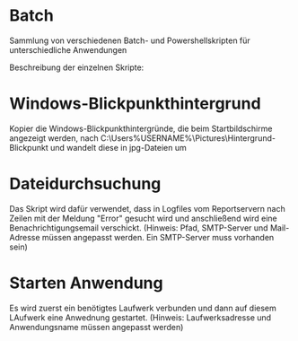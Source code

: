 # Batch
Sammlung von verschiedenen Batch- und Powershellskripten für unterschiedliche Anwendungen

Beschreibung der einzelnen Skripte:

# Windows-Blickpunkthintergrund
Kopier die Windows-Blickpunkthintergründe, die beim Startbildschirme angezeigt werden, nach C:\Users\%USERNAME%\Pictures\Hintergrund-Blickpunkt und wandelt diese in jpg-Dateien um

# Dateidurchsuchung
Das Skript wird dafür verwendet, dass in Logfiles vom Reportservern nach Zeilen mit der Meldung "Error" gesucht wird und anschließend wird eine Benachrichtigungsemail verschickt.
(Hinweis: Pfad, SMTP-Server und Mail-Adresse müssen angepasst werden. Ein SMTP-Server muss vorhanden sein)

# Starten Anwendung
Es wird zuerst ein benötigtes Laufwerk verbunden und dann auf diesem LAufwerk eine Anwednung gestartet.
(Hinweis: Laufwerksadresse und Anwendungsname müssen angepasst werden)
